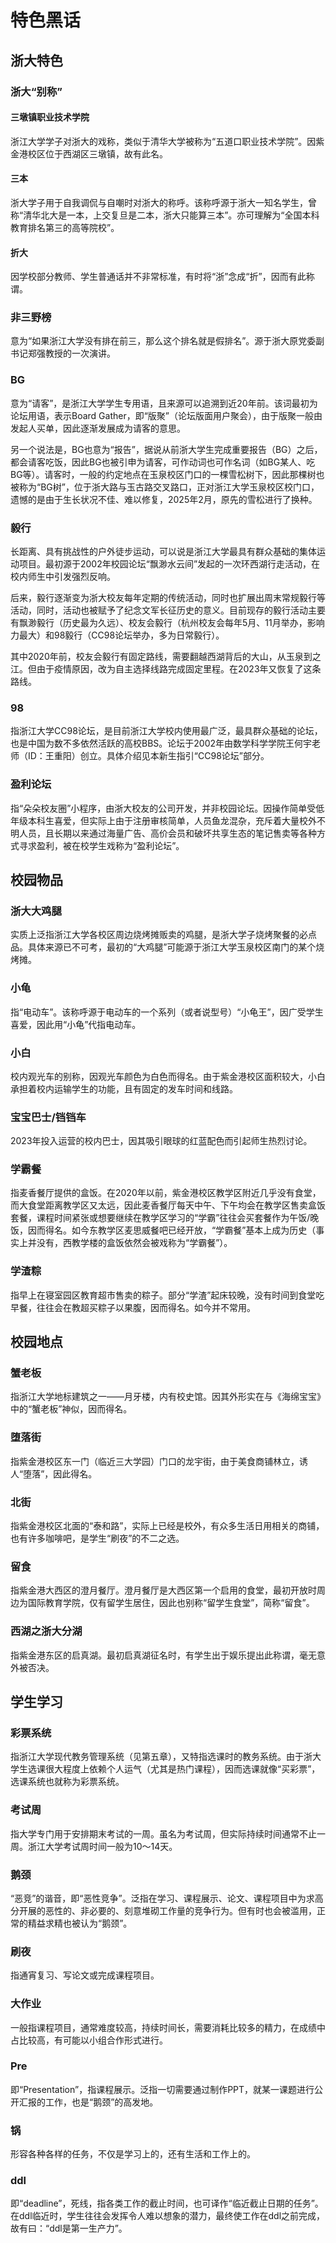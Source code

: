 # 特色黑话

## 浙大特色

### 浙大“别称”

#### 三墩镇职业技术学院

浙江大学学子对浙大的戏称，类似于清华大学被称为“五道口职业技术学院”。因紫金港校区位于西湖区三墩镇，故有此名。

#### 三本

浙大学子用于自我调侃与自嘲时对浙大的称呼。该称呼源于浙大一知名学生，曾称“清华北大是一本，上交复旦是二本，浙大只能算三本”。亦可理解为“全国本科教育排名第三的高等院校”。

#### 折大

因学校部分教师、学生普通话并不非常标准，有时将“浙”念成“折”，因而有此称谓。

### 非三野榜

意为“如果浙江大学没有排在前三，那么这个排名就是假排名”。源于浙大原党委副书记郑强教授的一次演讲。

### BG

意为“请客”，是浙江大学学生专用语，且来源可以追溯到近20年前。该词最初为论坛用语，表示Board Gather，即“版聚”（论坛版面用户聚会），由于版聚一般由发起人买单，因此逐渐发展成为请客的意思。

另一个说法是，BG也意为“报告”，据说从前浙大学生完成重要报告（BG）之后，都会请客吃饭，因此BG也被引申为请客，可作动词也可作名词（如BG某人、吃BG等）。请客时，一般的约定地点在玉泉校区门口的一棵雪松树下，因此那棵树也被称为“BG树”，位于浙大路与玉古路交叉路口，正对浙江大学玉泉校区校门口，遗憾的是由于生长状况不佳、难以修复，2025年2月，原先的雪松进行了换种。

### 毅行

长距离、具有挑战性的户外徒步运动，可以说是浙江大学最具有群众基础的集体运动项目。最初源于2002年校园论坛“飘渺水云间”发起的一次环西湖行走活动，在校内师生中引发强烈反响。

后来，毅行逐渐变为浙大校友每年定期的传统活动，同时也扩展出周末常规毅行等活动，同时，活动也被赋予了纪念文军长征历史的意义。目前现存的毅行活动主要有飘渺毅行（历史最为久远）、校友会毅行（杭州校友会每年5月、11月举办，影响力最大）和98毅行（CC98论坛举办，多为日常毅行）。

其中2020年前，校友会毅行有固定路线，需要翻越西湖背后的大山，从玉泉到之江。但由于疫情原因，改为自主选择线路完成固定里程。在2023年又恢复了这条路线。

### 98

指浙江大学CC98论坛，是目前浙江大学校内使用最广泛，最具群众基础的论坛，也是中国为数不多依然活跃的高校BBS。论坛于2002年由数学科学学院王何宇老师（ID：王重阳）创立。具体介绍见本新生指引“CC98论坛”部分。

### 盈利论坛

指“朵朵校友圈”小程序，由浙大校友的公司开发，并非校园论坛。因操作简单受低年级本科生喜爱，但实际上由于注册审核简单，人员鱼龙混杂，充斥着大量校外不明人员，且长期以来通过海量广告、高价会员和破坏共享生态的笔记售卖等各种方式寻求盈利，被在校学生戏称为“盈利论坛”。

<!-- ### 蓝码
疫情防控期间出入浙江大学校园需要的通行码，在“浙大钉”APP上显示，因呈现蓝色而称为“蓝码”。 -->

## 校园物品

### 浙大大鸡腿

实质上泛指浙江大学各校区周边烧烤摊贩卖的鸡腿，是浙大学子烧烤聚餐的必点品。具体来源已不可考，最初的“大鸡腿”可能源于浙江大学玉泉校区南门的某个烧烤摊。

### 小龟

指“电动车”。该称呼源于电动车的一个系列（或者说型号）“小龟王”，因广受学生喜爱，因此用“小龟”代指电动车。

### 小白

校内观光车的别称，因观光车颜色为白色而得名。由于紫金港校区面积较大，小白承担着校内运输学生的功能，且有固定的发车时间和线路。

### 宝宝巴士/铛铛车

2023年投入运营的校内巴士，因其吸引眼球的红蓝配色而引起师生热烈讨论。

### 学霸餐

指麦香餐厅提供的盒饭。在2020年以前，紫金港校区教学区附近几乎没有食堂，而大食堂距离教学区又太远，因此麦香餐厅每天中午、下午均会在教学区售卖盒饭套餐，课程时间紧张或想要继续在教学区学习的“学霸”往往会买套餐作为午饭/晚饭，因而得名。如今东教学区麦思威餐吧已经开放，“学霸餐”基本上成为历史（事实上并没有，西教学楼的盒饭依然会被戏称为“学霸餐”）。

### 学渣粽

指早上在寝室园区教育超市售卖的粽子。部分“学渣”起床较晚，没有时间到食堂吃早餐，往往会在教超买粽子以果腹，因而得名。如今并不常用。

## 校园地点

### 蟹老板

指浙江大学地标建筑之一——月牙楼，内有校史馆。因其外形实在与《海绵宝宝》中的“蟹老板”神似，因而得名。

### 堕落街

指紫金港校区东一门（临近三大学园）门口的龙宇街，由于美食商铺林立，诱人“堕落”，因此得名。

### 北街

指紫金港校区北面的“泰和路”，实际上已经是校外，有众多生活日用相关的商铺，也有许多咖啡吧，是学生“刷夜”的不二之选。

### 留食

指紫金港大西区的澄月餐厅。澄月餐厅是大西区第一个启用的食堂，最初开放时周边为国际教育学院，仅有留学生居住，因此也别称“留学生食堂”，简称“留食”。

### 西湖之浙大分湖

指紫金港东区的启真湖。最初启真湖征名时，有学生出于娱乐提出此称谓，毫无意外被否决。

## 学生学习

### 彩票系统

指浙江大学现代教务管理系统（见第五章），又特指选课时的教务系统。由于浙大学生选课很大程度上依赖个人运气（尤其是热门课程），因而选课就像“买彩票”，选课系统也就称为彩票系统。

### 考试周

指大学专门用于安排期末考试的一周。虽名为考试周，但实际持续时间通常不止一周。浙江大学考试周时间一般为10～14天。

### 鹅颈

“恶竞”的谐音，即“恶性竞争”。泛指在学习、课程展示、论文、课程项目中为求高分开展的恶性的、非必要的、刻意堆砌工作量的竞争行为。但有时也会被滥用，正常的精益求精也被认为“鹅颈”。

### 刷夜

指通宵复习、写论文或完成课程项目。

### 大作业

一般指课程项目，通常难度较高，持续时间长，需要消耗比较多的精力，在成绩中占比较高，有可能以小组合作形式进行。

### Pre

即“Presentation”，指课程展示。泛指一切需要通过制作PPT，就某一课题进行公开汇报的工作，也是“鹅颈”的高发地。

### 锅

形容各种各样的任务，不仅是学习上的，还有生活和工作上的。

### ddl

即“deadline”，死线，指各类工作的截止时间，也可译作“临近截止日期的任务”。在ddl临近时，学生往往会发挥令人难以想象的潜力，最终使工作在ddl之前完成，故有曰：“ddl是第一生产力”。
